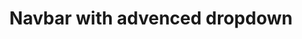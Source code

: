 ---
title: Navbar with advenced dropdown
category: Application
paid: true
isActive: true
ltr: {"preview":"function App() {\n  const dropdownNavs = [{\n    label: \"Products\",\n    navs: [{\n      title: \"Analytics\",\n      desc: \"Duis aute irure dolor in reprehenderit\",\n      path: \"javascript:void(0)\",\n      icon: /*#__PURE__*/React.createElement(\"svg\", {\n        xmlns: \"http://www.w3.org/2000/svg\",\n        fill: \"none\",\n        viewBox: \"0 0 24 24\",\n        strokeWidth: 1.5,\n        stroke: \"currentColor\",\n        className: \"w-6 h-6\"\n      }, /*#__PURE__*/React.createElement(\"path\", {\n        strokeLinecap: \"round\",\n        strokeLinejoin: \"round\",\n        d: \"M2.25 18L9 11.25l4.306 4.307a11.95 11.95 0 015.814-5.519l2.74-1.22m0 0l-5.94-2.28m5.94 2.28l-2.28 5.941\"\n      }))\n    }, {\n      title: \"Reports\",\n      desc: \"Duis aute irure dolor in reprehenderit\",\n      path: \"javascript:void(0)\",\n      icon: /*#__PURE__*/React.createElement(\"svg\", {\n        xmlns: \"http://www.w3.org/2000/svg\",\n        viewBox: \"0 0 24 24\",\n        fill: \"currentColor\",\n        className: \"w-6 h-6\"\n      }, /*#__PURE__*/React.createElement(\"path\", {\n        d: \"M18.375 2.25c-1.035 0-1.875.84-1.875 1.875v15.75c0 1.035.84 1.875 1.875 1.875h.75c1.035 0 1.875-.84 1.875-1.875V4.125c0-1.036-.84-1.875-1.875-1.875h-.75zM9.75 8.625c0-1.036.84-1.875 1.875-1.875h.75c1.036 0 1.875.84 1.875 1.875v11.25c0 1.035-.84 1.875-1.875 1.875h-.75a1.875 1.875 0 01-1.875-1.875V8.625zM3 13.125c0-1.036.84-1.875 1.875-1.875h.75c1.036 0 1.875.84 1.875 1.875v6.75c0 1.035-.84 1.875-1.875 1.875h-.75A1.875 1.875 0 013 19.875v-6.75z\"\n      }))\n    }]\n  }, {\n    label: \"Resources\",\n    navs: [{\n      title: \"Blog\",\n      desc: \"Duis aute irure dolor in reprehenderit\",\n      path: \"javascript:void(0)\",\n      icon: /*#__PURE__*/React.createElement(\"svg\", {\n        xmlns: \"http://www.w3.org/2000/svg\",\n        viewBox: \"0 0 24 24\",\n        fill: \"currentColor\",\n        className: \"w-6 h-6\"\n      }, /*#__PURE__*/React.createElement(\"path\", {\n        d: \"M11.25 4.533A9.707 9.707 0 006 3a9.735 9.735 0 00-3.25.555.75.75 0 00-.5.707v14.25a.75.75 0 001 .707A8.237 8.237 0 016 18.75c1.995 0 3.823.707 5.25 1.886V4.533zM12.75 20.636A8.214 8.214 0 0118 18.75c.966 0 1.89.166 2.75.47a.75.75 0 001-.708V4.262a.75.75 0 00-.5-.707A9.735 9.735 0 0018 3a9.707 9.707 0 00-5.25 1.533v16.103z\"\n      }))\n    }, {\n      title: \"Community\",\n      desc: \"Duis aute irure dolor in reprehenderit\",\n      path: \"javascript:void(0)\",\n      icon: /*#__PURE__*/React.createElement(\"svg\", {\n        xmlns: \"http://www.w3.org/2000/svg\",\n        viewBox: \"0 0 24 24\",\n        fill: \"currentColor\",\n        className: \"w-6 h-6\"\n      }, /*#__PURE__*/React.createElement(\"path\", {\n        d: \"M21.721 12.752a9.711 9.711 0 00-.945-5.003 12.754 12.754 0 01-4.339 2.708 18.991 18.991 0 01-.214 4.772 17.165 17.165 0 005.498-2.477zM14.634 15.55a17.324 17.324 0 00.332-4.647c-.952.227-1.945.347-2.966.347-1.021 0-2.014-.12-2.966-.347a17.515 17.515 0 00.332 4.647 17.385 17.385 0 005.268 0zM9.772 17.119a18.963 18.963 0 004.456 0A17.182 17.182 0 0112 21.724a17.18 17.18 0 01-2.228-4.605zM7.777 15.23a18.87 18.87 0 01-.214-4.774 12.753 12.753 0 01-4.34-2.708 9.711 9.711 0 00-.944 5.004 17.165 17.165 0 005.498 2.477zM21.356 14.752a9.765 9.765 0 01-7.478 6.817 18.64 18.64 0 001.988-4.718 18.627 18.627 0 005.49-2.098zM2.644 14.752c1.682.971 3.53 1.688 5.49 2.099a18.64 18.64 0 001.988 4.718 9.765 9.765 0 01-7.478-6.816zM13.878 2.43a9.755 9.755 0 016.116 3.986 11.267 11.267 0 01-3.746 2.504 18.63 18.63 0 00-2.37-6.49zM12 2.276a17.152 17.152 0 012.805 7.121c-.897.23-1.837.353-2.805.353-.968 0-1.908-.122-2.805-.353A17.151 17.151 0 0112 2.276zM10.122 2.43a18.629 18.629 0 00-2.37 6.49 11.266 11.266 0 01-3.746-2.504 9.754 9.754 0 016.116-3.985z\"\n      }))\n    }]\n  }, {\n    label: \"Company\",\n    navs: [{\n      title: \"About us\",\n      desc: \"Duis aute irure dolor in reprehenderit\",\n      path: \"javascript:void(0)\",\n      icon: /*#__PURE__*/React.createElement(\"svg\", {\n        xmlns: \"http://www.w3.org/2000/svg\",\n        viewBox: \"0 0 24 24\",\n        fill: \"currentColor\",\n        className: \"w-6 h-6\"\n      }, /*#__PURE__*/React.createElement(\"path\", {\n        fillRule: \"evenodd\",\n        d: \"M2.25 12c0-5.385 4.365-9.75 9.75-9.75s9.75 4.365 9.75 9.75-4.365 9.75-9.75 9.75S2.25 17.385 2.25 12zm11.378-3.917c-.89-.777-2.366-.777-3.255 0a.75.75 0 01-.988-1.129c1.454-1.272 3.776-1.272 5.23 0 1.513 1.324 1.513 3.518 0 4.842a3.75 3.75 0 01-.837.552c-.676.328-1.028.774-1.028 1.152v.75a.75.75 0 01-1.5 0v-.75c0-1.279 1.06-2.107 1.875-2.502.182-.088.351-.199.503-.331.83-.727.83-1.857 0-2.584zM12 18a.75.75 0 100-1.5.75.75 0 000 1.5z\",\n        clipRule: \"evenodd\"\n      }))\n    }, {\n      title: \"Careers\",\n      desc: \"Duis aute irure dolor in reprehenderit\",\n      path: \"javascript:void(0)\",\n      icon: /*#__PURE__*/React.createElement(\"svg\", {\n        xmlns: \"http://www.w3.org/2000/svg\",\n        viewBox: \"0 0 24 24\",\n        fill: \"currentColor\",\n        className: \"w-6 h-6\"\n      }, /*#__PURE__*/React.createElement(\"path\", {\n        fillRule: \"evenodd\",\n        d: \"M7.5 5.25a3 3 0 013-3h3a3 3 0 013 3v.205c.933.085 1.857.197 2.774.334 1.454.218 2.476 1.483 2.476 2.917v3.033c0 1.211-.734 2.352-1.936 2.752A24.726 24.726 0 0112 15.75c-2.73 0-5.357-.442-7.814-1.259-1.202-.4-1.936-1.541-1.936-2.752V8.706c0-1.434 1.022-2.7 2.476-2.917A48.814 48.814 0 017.5 5.455V5.25zm7.5 0v.09a49.488 49.488 0 00-6 0v-.09a1.5 1.5 0 011.5-1.5h3a1.5 1.5 0 011.5 1.5zm-3 8.25a.75.75 0 100-1.5.75.75 0 000 1.5z\",\n        clipRule: \"evenodd\"\n      }), /*#__PURE__*/React.createElement(\"path\", {\n        d: \"M3 18.4v-2.796a4.3 4.3 0 00.713.31A26.226 26.226 0 0012 17.25c2.892 0 5.68-.468 8.287-1.335.252-.084.49-.189.713-.311V18.4c0 1.452-1.047 2.728-2.523 2.923-2.12.282-4.282.427-6.477.427a49.19 49.19 0 01-6.477-.427C4.047 21.128 3 19.852 3 18.4z\"\n      }))\n    }]\n  }];\n  const [state, setState] = React.useState(false);\n  const [drapdownState, setDrapdownState] = React.useState({\n    isActive: false,\n    idx: null\n  });\n\n  // Replace javascript:void(0) paths with your paths\n  const navigation = [{\n    title: \"Features\",\n    path: \"javascript:void(0)\",\n    isDrapdown: true,\n    navs: dropdownNavs\n  }, {\n    title: \"Integrations\",\n    path: \"javascript:void(0)\",\n    isDrapdown: false\n  }, {\n    title: \"Customers\",\n    path: \"javascript:void(0)\",\n    isDrapdown: false\n  }, {\n    title: \"Pricing\",\n    path: \"javascript:void(0)\",\n    isDrapdown: false\n  }];\n  React.useEffect(() => {\n    document.onclick = e => {\n      const target = e.target;\n      if (!target.closest(\".nav-menu\")) setDrapdownState({\n        isActive: false,\n        idx: null\n      });\n    };\n  }, []);\n  return /*#__PURE__*/React.createElement(\"div\", {\n    style: {\n      height: \"480px\"\n    }\n  }, /*#__PURE__*/React.createElement(\"nav\", {\n    className: `relative z-20 bg-white w-full md:static md:text-sm md:border-none ${state ? \"shadow-lg rounded-b-xl md:shadow-none\" : \"\"}`\n  }, /*#__PURE__*/React.createElement(\"div\", {\n    className: \"items-center gap-x-14 px-4 max-w-screen-xl mx-auto md:flex md:px-8\"\n  }, /*#__PURE__*/React.createElement(\"div\", {\n    className: \"flex items-center justify-between py-3 md:py-5 md:block\"\n  }, /*#__PURE__*/React.createElement(\"a\", {\n    href: \"javascript:void(0)\"\n  }, /*#__PURE__*/React.createElement(\"img\", {\n    src: \"https://www.floatui.com/logo.svg\",\n    width: 120,\n    height: 50,\n    alt: \"Float UI logo\"\n  })), /*#__PURE__*/React.createElement(\"div\", {\n    className: \"md:hidden\"\n  }, /*#__PURE__*/React.createElement(\"button\", {\n    className: \"text-gray-500 hover:text-gray-800\",\n    onClick: () => setState(!state)\n  }, state ? /*#__PURE__*/React.createElement(\"svg\", {\n    xmlns: \"http://www.w3.org/2000/svg\",\n    className: \"h-6 w-6\",\n    viewBox: \"0 0 20 20\",\n    fill: \"currentColor\"\n  }, /*#__PURE__*/React.createElement(\"path\", {\n    fillRule: \"evenodd\",\n    d: \"M4.293 4.293a1 1 0 011.414 0L10 8.586l4.293-4.293a1 1 0 111.414 1.414L11.414 10l4.293 4.293a1 1 0 01-1.414 1.414L10 11.414l-4.293 4.293a1 1 0 01-1.414-1.414L8.586 10 4.293 5.707a1 1 0 010-1.414z\",\n    clipRule: \"evenodd\"\n  })) : /*#__PURE__*/React.createElement(\"svg\", {\n    xmlns: \"http://www.w3.org/2000/svg\",\n    viewBox: \"0 0 24 24\",\n    fill: \"currentColor\",\n    className: \"w-6 h-6\"\n  }, /*#__PURE__*/React.createElement(\"path\", {\n    fillRule: \"evenodd\",\n    d: \"M3 6.75A.75.75 0 013.75 6h16.5a.75.75 0 010 1.5H3.75A.75.75 0 013 6.75zM3 12a.75.75 0 01.75-.75h16.5a.75.75 0 010 1.5H3.75A.75.75 0 013 12zm8.25 5.25a.75.75 0 01.75-.75h8.25a.75.75 0 010 1.5H12a.75.75 0 01-.75-.75z\",\n    clipRule: \"evenodd\"\n  }))))), /*#__PURE__*/React.createElement(\"div\", {\n    className: `nav-menu flex-1 pb-3 mt-8 md:block md:pb-0 md:mt-0 ${state ? 'block' : 'hidden'}`\n  }, /*#__PURE__*/React.createElement(\"ul\", {\n    className: \"items-center space-y-6 md:flex md:space-x-6 md:space-y-0\"\n  }, navigation.map((item, idx) => {\n    return /*#__PURE__*/React.createElement(\"li\", {\n      key: idx\n    }, item.isDrapdown ? /*#__PURE__*/React.createElement(\"button\", {\n      className: \"w-full flex items-center justify-between gap-1 text-gray-700 hover:text-indigo-600\",\n      onClick: () => setDrapdownState({\n        idx,\n        isActive: !drapdownState.isActive\n      })\n    }, item.title, drapdownState.idx == idx && drapdownState.isActive ? /*#__PURE__*/React.createElement(\"svg\", {\n      xmlns: \"http://www.w3.org/2000/svg\",\n      viewBox: \"0 0 20 20\",\n      fill: \"currentColor\",\n      className: \"w-5 h-5\"\n    }, /*#__PURE__*/React.createElement(\"path\", {\n      fillRule: \"evenodd\",\n      d: \"M14.77 12.79a.75.75 0 01-1.06-.02L10 8.832 6.29 12.77a.75.75 0 11-1.08-1.04l4.25-4.5a.75.75 0 011.08 0l4.25 4.5a.75.75 0 01-.02 1.06z\",\n      clipRule: \"evenodd\"\n    })) : /*#__PURE__*/React.createElement(\"svg\", {\n      xmlns: \"http://www.w3.org/2000/svg\",\n      viewBox: \"0 0 20 20\",\n      fill: \"currentColor\",\n      className: \"w-5 h-5\"\n    }, /*#__PURE__*/React.createElement(\"path\", {\n      fillRule: \"evenodd\",\n      d: \"M5.23 7.21a.75.75 0 011.06.02L10 11.168l3.71-3.938a.75.75 0 111.08 1.04l-4.25 4.5a.75.75 0 01-1.08 0l-4.25-4.5a.75.75 0 01.02-1.06z\",\n      clipRule: \"evenodd\"\n    }))) : /*#__PURE__*/React.createElement(\"a\", {\n      href: item.path,\n      className: \"block text-gray-700 hover:text-indigo-600\"\n    }, item.title), item.isDrapdown && drapdownState.idx == idx && drapdownState.isActive ? /*#__PURE__*/React.createElement(\"div\", {\n      className: \"mt-6 inset-x-0 top-20 w-full md:absolute md:border-y md:shadow-md md:mt-0\"\n    }, /*#__PURE__*/React.createElement(\"ul\", {\n      className: \"max-w-screen-xl mx-auto grid items-center gap-6 md:p-8 md:grid-cols-2 lg:grid-cols-3\"\n    }, item?.navs.map((dropdownItem, idx) => /*#__PURE__*/React.createElement(\"li\", {\n      key: idx\n    }, /*#__PURE__*/React.createElement(\"p\", {\n      className: \"text-indigo-600 text-sm\"\n    }, dropdownItem.label), /*#__PURE__*/React.createElement(\"ul\", {\n      className: \"mt-5 space-y-6\"\n    }, dropdownItem.navs.map((navItem, idx) => /*#__PURE__*/React.createElement(\"li\", {\n      key: idx,\n      className: \"group\"\n    }, /*#__PURE__*/React.createElement(\"a\", {\n      href: navItem.path,\n      className: \"flex gap-3 items-center\"\n    }, /*#__PURE__*/React.createElement(\"div\", {\n      className: \"w-12 h-12 rounded-full bg-indigo-50 text-indigo-600 flex items-center justify-center duration-150 group-hover:bg-indigo-600 group-hover:text-white md:w-14 md:h-14\"\n    }, navItem.icon), /*#__PURE__*/React.createElement(\"div\", null, /*#__PURE__*/React.createElement(\"span\", {\n      className: \"text-gray-800 duration-200 group-hover:text-indigo-600 text-sm font-medium md:text-base\"\n    }, navItem.title), /*#__PURE__*/React.createElement(\"p\", {\n      className: \"text-sm text-gray-600 group-hover:text-gray-800 mt-1\"\n    }, navItem.desc)))))))))) : \"\");\n  }), /*#__PURE__*/React.createElement(\"div\", {\n    className: \"flex-1 items-center justify-end gap-x-6 space-y-3 md:flex md:space-y-0\"\n  }, /*#__PURE__*/React.createElement(\"li\", null, /*#__PURE__*/React.createElement(\"a\", {\n    href: \"javascript:void(0)\",\n    className: \"block py-3 text-center text-gray-700 hover:text-indigo-600 border rounded-lg md:border-none\"\n  }, \"Log in\")), /*#__PURE__*/React.createElement(\"li\", null, /*#__PURE__*/React.createElement(\"a\", {\n    href: \"javascript:void(0)\",\n    className: \"block py-3 px-4 font-medium text-center text-white bg-indigo-600 hover:bg-indigo-500 active:bg-indigo-700 active:shadow-none rounded-lg shadow md:inline\"\n  }, \"Sign in\"))))))), state ? /*#__PURE__*/React.createElement(\"div\", {\n    className: \"z-10 fixed top-0 w-screen h-screen bg-black/20 backdrop-blur-sm md:hidden\",\n    onClick: () => setState(false)\n  }) : \"\");\n}","react":{"jsxTail":[{"code":"import { useEffect, useState } from 'react'\n\nconst dropdownNavs = [\n    {\n        label: \"Products\", navs: [\n            {\n                title: \"Analytics\",\n                desc: \"Duis aute irure dolor in reprehenderit\",\n                path: \"javascript:void(0)\",\n                icon: <svg xmlns=\"http://www.w3.org/2000/svg\" fill=\"none\" viewBox=\"0 0 24 24\" strokeWidth={1.5} stroke=\"currentColor\" className=\"w-6 h-6\">\n                    <path strokeLinecap=\"round\" strokeLinejoin=\"round\" d=\"M2.25 18L9 11.25l4.306 4.307a11.95 11.95 0 015.814-5.519l2.74-1.22m0 0l-5.94-2.28m5.94 2.28l-2.28 5.941\" />\n                </svg>\n                ,\n            },\n            {\n                title: \"Reports\",\n                desc: \"Duis aute irure dolor in reprehenderit\",\n                path: \"javascript:void(0)\",\n                icon: <svg xmlns=\"http://www.w3.org/2000/svg\" viewBox=\"0 0 24 24\" fill=\"currentColor\" className=\"w-6 h-6\">\n                    <path d=\"M18.375 2.25c-1.035 0-1.875.84-1.875 1.875v15.75c0 1.035.84 1.875 1.875 1.875h.75c1.035 0 1.875-.84 1.875-1.875V4.125c0-1.036-.84-1.875-1.875-1.875h-.75zM9.75 8.625c0-1.036.84-1.875 1.875-1.875h.75c1.036 0 1.875.84 1.875 1.875v11.25c0 1.035-.84 1.875-1.875 1.875h-.75a1.875 1.875 0 01-1.875-1.875V8.625zM3 13.125c0-1.036.84-1.875 1.875-1.875h.75c1.036 0 1.875.84 1.875 1.875v6.75c0 1.035-.84 1.875-1.875 1.875h-.75A1.875 1.875 0 013 19.875v-6.75z\" />\n                </svg>\n\n                ,\n            },\n        ]\n    }, {\n        label: \"Resources\", navs: [\n            {\n                title: \"Blog\",\n                desc: \"Duis aute irure dolor in reprehenderit\",\n                path: \"javascript:void(0)\",\n                icon: <svg xmlns=\"http://www.w3.org/2000/svg\" viewBox=\"0 0 24 24\" fill=\"currentColor\" className=\"w-6 h-6\">\n                    <path d=\"M11.25 4.533A9.707 9.707 0 006 3a9.735 9.735 0 00-3.25.555.75.75 0 00-.5.707v14.25a.75.75 0 001 .707A8.237 8.237 0 016 18.75c1.995 0 3.823.707 5.25 1.886V4.533zM12.75 20.636A8.214 8.214 0 0118 18.75c.966 0 1.89.166 2.75.47a.75.75 0 001-.708V4.262a.75.75 0 00-.5-.707A9.735 9.735 0 0018 3a9.707 9.707 0 00-5.25 1.533v16.103z\" />\n                </svg>\n\n                ,\n            },\n            {\n                title: \"Community\",\n                desc: \"Duis aute irure dolor in reprehenderit\",\n                path: \"javascript:void(0)\",\n                icon: <svg xmlns=\"http://www.w3.org/2000/svg\" viewBox=\"0 0 24 24\" fill=\"currentColor\" className=\"w-6 h-6\">\n                    <path d=\"M21.721 12.752a9.711 9.711 0 00-.945-5.003 12.754 12.754 0 01-4.339 2.708 18.991 18.991 0 01-.214 4.772 17.165 17.165 0 005.498-2.477zM14.634 15.55a17.324 17.324 0 00.332-4.647c-.952.227-1.945.347-2.966.347-1.021 0-2.014-.12-2.966-.347a17.515 17.515 0 00.332 4.647 17.385 17.385 0 005.268 0zM9.772 17.119a18.963 18.963 0 004.456 0A17.182 17.182 0 0112 21.724a17.18 17.18 0 01-2.228-4.605zM7.777 15.23a18.87 18.87 0 01-.214-4.774 12.753 12.753 0 01-4.34-2.708 9.711 9.711 0 00-.944 5.004 17.165 17.165 0 005.498 2.477zM21.356 14.752a9.765 9.765 0 01-7.478 6.817 18.64 18.64 0 001.988-4.718 18.627 18.627 0 005.49-2.098zM2.644 14.752c1.682.971 3.53 1.688 5.49 2.099a18.64 18.64 0 001.988 4.718 9.765 9.765 0 01-7.478-6.816zM13.878 2.43a9.755 9.755 0 016.116 3.986 11.267 11.267 0 01-3.746 2.504 18.63 18.63 0 00-2.37-6.49zM12 2.276a17.152 17.152 0 012.805 7.121c-.897.23-1.837.353-2.805.353-.968 0-1.908-.122-2.805-.353A17.151 17.151 0 0112 2.276zM10.122 2.43a18.629 18.629 0 00-2.37 6.49 11.266 11.266 0 01-3.746-2.504 9.754 9.754 0 016.116-3.985z\" />\n                </svg>\n\n                ,\n            },\n        ]\n    }, {\n        label: \"Company\", navs: [\n            {\n                title: \"About us\",\n                desc: \"Duis aute irure dolor in reprehenderit\",\n                path: \"javascript:void(0)\",\n                icon: <svg xmlns=\"http://www.w3.org/2000/svg\" viewBox=\"0 0 24 24\" fill=\"currentColor\" className=\"w-6 h-6\">\n                    <path fillRule=\"evenodd\" d=\"M2.25 12c0-5.385 4.365-9.75 9.75-9.75s9.75 4.365 9.75 9.75-4.365 9.75-9.75 9.75S2.25 17.385 2.25 12zm11.378-3.917c-.89-.777-2.366-.777-3.255 0a.75.75 0 01-.988-1.129c1.454-1.272 3.776-1.272 5.23 0 1.513 1.324 1.513 3.518 0 4.842a3.75 3.75 0 01-.837.552c-.676.328-1.028.774-1.028 1.152v.75a.75.75 0 01-1.5 0v-.75c0-1.279 1.06-2.107 1.875-2.502.182-.088.351-.199.503-.331.83-.727.83-1.857 0-2.584zM12 18a.75.75 0 100-1.5.75.75 0 000 1.5z\" clipRule=\"evenodd\" />\n                </svg>\n\n\n                ,\n            },\n            {\n                title: \"Careers\",\n                desc: \"Duis aute irure dolor in reprehenderit\",\n                path: \"javascript:void(0)\",\n                icon: <svg xmlns=\"http://www.w3.org/2000/svg\" viewBox=\"0 0 24 24\" fill=\"currentColor\" className=\"w-6 h-6\">\n                    <path fillRule=\"evenodd\" d=\"M7.5 5.25a3 3 0 013-3h3a3 3 0 013 3v.205c.933.085 1.857.197 2.774.334 1.454.218 2.476 1.483 2.476 2.917v3.033c0 1.211-.734 2.352-1.936 2.752A24.726 24.726 0 0112 15.75c-2.73 0-5.357-.442-7.814-1.259-1.202-.4-1.936-1.541-1.936-2.752V8.706c0-1.434 1.022-2.7 2.476-2.917A48.814 48.814 0 017.5 5.455V5.25zm7.5 0v.09a49.488 49.488 0 00-6 0v-.09a1.5 1.5 0 011.5-1.5h3a1.5 1.5 0 011.5 1.5zm-3 8.25a.75.75 0 100-1.5.75.75 0 000 1.5z\" clipRule=\"evenodd\" />\n                    <path d=\"M3 18.4v-2.796a4.3 4.3 0 00.713.31A26.226 26.226 0 0012 17.25c2.892 0 5.68-.468 8.287-1.335.252-.084.49-.189.713-.311V18.4c0 1.452-1.047 2.728-2.523 2.923-2.12.282-4.282.427-6.477.427a49.19 49.19 0 01-6.477-.427C4.047 21.128 3 19.852 3 18.4z\" />\n                </svg>\n\n                ,\n            },\n        ]\n    }\n]\n\nexport default () => {\n\n    const [state, setState] = useState(false)\n    const [drapdownState, setDrapdownState] = useState({ isActive: false, idx: null })\n\n    // Replace javascript:void(0) paths with your paths\n    const navigation = [\n        { title: \"Features\", path: \"javascript:void(0)\", isDrapdown: true, navs: dropdownNavs },\n        { title: \"Integrations\", path: \"javascript:void(0)\", isDrapdown: false },\n        { title: \"Customers\", path: \"javascript:void(0)\", isDrapdown: false },\n        { title: \"Pricing\", path: \"javascript:void(0)\", isDrapdown: false }\n    ]\n\n    useEffect(() => {\n        document.onclick = (e) => {\n            const target = e.target;\n            if (!target.closest(\".nav-menu\")) setDrapdownState({ isActive: false, idx: null });\n        };\n    }, [])\n\n    return (\n        <>\n            <nav className={`relative z-20 bg-white w-full md:static md:text-sm md:border-none ${state ? \"shadow-lg rounded-b-xl md:shadow-none\" : \"\"}`}>\n                <div className=\"items-center gap-x-14 px-4 max-w-screen-xl mx-auto md:flex md:px-8\">\n                    <div className=\"flex items-center justify-between py-3 md:py-5 md:block\">\n                        <a href=\"javascript:void(0)\">\n                            <img\n                                src=\"https://www.floatui.com/logo.svg\"\n                                width={120}\n                                height={50}\n                                alt=\"Float UI logo\"\n                            />\n                        </a>\n                        <div className=\"md:hidden\">\n                            <button className=\"text-gray-500 hover:text-gray-800\"\n                                onClick={() => setState(!state)}\n                            >\n                                {\n                                    state ? (\n                                        <svg xmlns=\"http://www.w3.org/2000/svg\" className=\"h-6 w-6\" viewBox=\"0 0 20 20\" fill=\"currentColor\">\n                                            <path fillRule=\"evenodd\" d=\"M4.293 4.293a1 1 0 011.414 0L10 8.586l4.293-4.293a1 1 0 111.414 1.414L11.414 10l4.293 4.293a1 1 0 01-1.414 1.414L10 11.414l-4.293 4.293a1 1 0 01-1.414-1.414L8.586 10 4.293 5.707a1 1 0 010-1.414z\" clipRule=\"evenodd\" />\n                                        </svg>\n                                    ) : (\n                                        <svg xmlns=\"http://www.w3.org/2000/svg\" viewBox=\"0 0 24 24\" fill=\"currentColor\" className=\"w-6 h-6\">\n                                            <path fillRule=\"evenodd\" d=\"M3 6.75A.75.75 0 013.75 6h16.5a.75.75 0 010 1.5H3.75A.75.75 0 013 6.75zM3 12a.75.75 0 01.75-.75h16.5a.75.75 0 010 1.5H3.75A.75.75 0 013 12zm8.25 5.25a.75.75 0 01.75-.75h8.25a.75.75 0 010 1.5H12a.75.75 0 01-.75-.75z\" clipRule=\"evenodd\" />\n                                        </svg>\n\n                                    )\n                                }\n                            </button>\n                        </div>\n                    </div>\n                    <div className={`nav-menu flex-1 pb-3 mt-8 md:block md:pb-0 md:mt-0 ${state ? 'block' : 'hidden'}`}>\n                        <ul className=\"items-center space-y-6 md:flex md:space-x-6 md:space-y-0\">\n                            {\n                                navigation.map((item, idx) => {\n                                    return (\n                                        <li key={idx}>\n                                            {\n                                                item.isDrapdown ? (\n                                                    <button className=\"w-full flex items-center justify-between gap-1 text-gray-700 hover:text-indigo-600\"\n                                                        onClick={() => setDrapdownState({ idx, isActive: !drapdownState.isActive })}\n                                                    >\n                                                        {item.title}\n                                                        {\n                                                            drapdownState.idx == idx && drapdownState.isActive ? (\n                                                                <svg xmlns=\"http://www.w3.org/2000/svg\" viewBox=\"0 0 20 20\" fill=\"currentColor\" className=\"w-5 h-5\">\n                                                                    <path fillRule=\"evenodd\" d=\"M14.77 12.79a.75.75 0 01-1.06-.02L10 8.832 6.29 12.77a.75.75 0 11-1.08-1.04l4.25-4.5a.75.75 0 011.08 0l4.25 4.5a.75.75 0 01-.02 1.06z\" clipRule=\"evenodd\" />\n                                                                </svg>\n\n                                                            ) : (\n                                                                <svg xmlns=\"http://www.w3.org/2000/svg\" viewBox=\"0 0 20 20\" fill=\"currentColor\" className=\"w-5 h-5\">\n                                                                    <path fillRule=\"evenodd\" d=\"M5.23 7.21a.75.75 0 011.06.02L10 11.168l3.71-3.938a.75.75 0 111.08 1.04l-4.25 4.5a.75.75 0 01-1.08 0l-4.25-4.5a.75.75 0 01.02-1.06z\" clipRule=\"evenodd\" />\n                                                                </svg>\n                                                            )\n                                                        }\n                                                    </button>\n                                                ) : (\n                                                    <a href={item.path} className=\"block text-gray-700 hover:text-indigo-600\">\n                                                        {item.title}\n                                                    </a>\n                                                )\n                                            }\n                                            {\n                                                item.isDrapdown && drapdownState.idx == idx && drapdownState.isActive ? (\n                                                    <div className=\"mt-6 inset-x-0 top-20 w-full md:absolute md:border-y md:shadow-md md:mt-0\">\n                                                        <ul className='max-w-screen-xl mx-auto grid items-center gap-6 md:p-8 md:grid-cols-2 lg:grid-cols-3'>\n                                                            {item?.navs.map((dropdownItem, idx) => (\n                                                                <li key={idx}>\n                                                                    <p className=\"text-indigo-600 text-sm\">{dropdownItem.label}</p>\n                                                                    <ul className='mt-5 space-y-6'>\n                                                                        {dropdownItem.navs.map((navItem, idx) => (\n                                                                            <li key={idx} className=\"group\">\n                                                                                <a href={navItem.path} className='flex gap-3 items-center'>\n                                                                                    <div className='w-12 h-12 rounded-full bg-indigo-50 text-indigo-600 flex items-center justify-center duration-150 group-hover:bg-indigo-600 group-hover:text-white md:w-14 md:h-14'>\n                                                                                        {navItem.icon}\n                                                                                    </div>\n                                                                                    <div>\n                                                                                        <span className=\"text-gray-800 duration-200 group-hover:text-indigo-600 text-sm font-medium md:text-base\">{navItem.title}</span>\n                                                                                        <p className='text-sm text-gray-600 group-hover:text-gray-800 mt-1'>{navItem.desc}</p>\n                                                                                    </div>\n                                                                                </a>\n                                                                            </li>\n                                                                        ))}\n                                                                    </ul>\n                                                                </li>\n                                                            ))}\n                                                        </ul>\n                                                    </div>\n                                                ) : \"\"\n                                            }\n                                        </li>\n                                    )\n                                })\n                            }\n                            <div className='flex-1 items-center justify-end gap-x-6 space-y-3 md:flex md:space-y-0'>\n                                <li>\n                                    <a href=\"javascript:void(0)\" className=\"block py-3 text-center text-gray-700 hover:text-indigo-600 border rounded-lg md:border-none\">\n                                        Log in\n                                    </a>\n                                </li>\n                                <li>\n                                    <a href=\"javascript:void(0)\" className=\"block py-3 px-4 font-medium text-center text-white bg-indigo-600 hover:bg-indigo-500 active:bg-indigo-700 active:shadow-none rounded-lg shadow md:inline\">\n                                        Sign in\n                                    </a>\n                                </li>\n                            </div>\n                        </ul>\n                    </div>\n                </div>\n            </nav>\n            {\n                state ? (\n                    <div\n                        className=\"z-10 fixed top-0 w-screen h-screen bg-black/20 backdrop-blur-sm md:hidden\"\n                        onClick={() => setState(false)}></div>\n                ) : \"\"\n            }\n        </>\n    )\n}","label":"App.jsx"}],"jsxCss":[]},"vue":{"vueCss":[],"vueTail":[]}}
rtl: {"preview":"function App() {\n  const dropdownNavs = [{\n    label: \"المنتجات\",\n    navs: [{\n      title: \"التحليلات\",\n      desc: \"ألم دويس أو إيرور في التوبيخ\",\n      path: \"javascript:void(0)\",\n      icon: /*#__PURE__*/React.createElement(\"svg\", {\n        xmlns: \"http://www.w3.org/2000/svg\",\n        fill: \"none\",\n        viewBox: \"0 0 24 24\",\n        strokeWidth: 1.5,\n        stroke: \"currentColor\",\n        className: \"w-6 h-6\"\n      }, /*#__PURE__*/React.createElement(\"path\", {\n        strokeLinecap: \"round\",\n        strokeLinejoin: \"round\",\n        d: \"M2.25 18L9 11.25l4.306 4.307a11.95 11.95 0 015.814-5.519l2.74-1.22m0 0l-5.94-2.28m5.94 2.28l-2.28 5.941\"\n      }))\n    }, {\n      title: \"التقارير\",\n      desc: \"ألم دويس أو إيرور في التوبيخ\",\n      path: \"javascript:void(0)\",\n      icon: /*#__PURE__*/React.createElement(\"svg\", {\n        xmlns: \"http://www.w3.org/2000/svg\",\n        viewBox: \"0 0 24 24\",\n        fill: \"currentColor\",\n        className: \"w-6 h-6\"\n      }, /*#__PURE__*/React.createElement(\"path\", {\n        d: \"M18.375 2.25c-1.035 0-1.875.84-1.875 1.875v15.75c0 1.035.84 1.875 1.875 1.875h.75c1.035 0 1.875-.84 1.875-1.875V4.125c0-1.036-.84-1.875-1.875-1.875h-.75zM9.75 8.625c0-1.036.84-1.875 1.875-1.875h.75c1.036 0 1.875.84 1.875 1.875v11.25c0 1.035-.84 1.875-1.875 1.875h-.75a1.875 1.875 0 01-1.875-1.875V8.625zM3 13.125c0-1.036.84-1.875 1.875-1.875h.75c1.036 0 1.875.84 1.875 1.875v6.75c0 1.035-.84 1.875-1.875 1.875h-.75A1.875 1.875 0 013 19.875v-6.75z\"\n      }))\n    }]\n  }, {\n    label: \"الموارد\",\n    navs: [{\n      title: \"المقالات\",\n      desc: \"ألم دويس أو إيرور في التوبيخ\",\n      path: \"javascript:void(0)\",\n      icon: /*#__PURE__*/React.createElement(\"svg\", {\n        xmlns: \"http://www.w3.org/2000/svg\",\n        viewBox: \"0 0 24 24\",\n        fill: \"currentColor\",\n        className: \"w-6 h-6\"\n      }, /*#__PURE__*/React.createElement(\"path\", {\n        d: \"M11.25 4.533A9.707 9.707 0 006 3a9.735 9.735 0 00-3.25.555.75.75 0 00-.5.707v14.25a.75.75 0 001 .707A8.237 8.237 0 016 18.75c1.995 0 3.823.707 5.25 1.886V4.533zM12.75 20.636A8.214 8.214 0 0118 18.75c.966 0 1.89.166 2.75.47a.75.75 0 001-.708V4.262a.75.75 0 00-.5-.707A9.735 9.735 0 0018 3a9.707 9.707 0 00-5.25 1.533v16.103z\"\n      }))\n    }, {\n      title: \"المجتمع\",\n      desc: \"ألم دويس أو إيرور في التوبيخ\",\n      path: \"javascript:void(0)\",\n      icon: /*#__PURE__*/React.createElement(\"svg\", {\n        xmlns: \"http://www.w3.org/2000/svg\",\n        viewBox: \"0 0 24 24\",\n        fill: \"currentColor\",\n        className: \"w-6 h-6\"\n      }, /*#__PURE__*/React.createElement(\"path\", {\n        d: \"M21.721 12.752a9.711 9.711 0 00-.945-5.003 12.754 12.754 0 01-4.339 2.708 18.991 18.991 0 01-.214 4.772 17.165 17.165 0 005.498-2.477zM14.634 15.55a17.324 17.324 0 00.332-4.647c-.952.227-1.945.347-2.966.347-1.021 0-2.014-.12-2.966-.347a17.515 17.515 0 00.332 4.647 17.385 17.385 0 005.268 0zM9.772 17.119a18.963 18.963 0 004.456 0A17.182 17.182 0 0112 21.724a17.18 17.18 0 01-2.228-4.605zM7.777 15.23a18.87 18.87 0 01-.214-4.774 12.753 12.753 0 01-4.34-2.708 9.711 9.711 0 00-.944 5.004 17.165 17.165 0 005.498 2.477zM21.356 14.752a9.765 9.765 0 01-7.478 6.817 18.64 18.64 0 001.988-4.718 18.627 18.627 0 005.49-2.098zM2.644 14.752c1.682.971 3.53 1.688 5.49 2.099a18.64 18.64 0 001.988 4.718 9.765 9.765 0 01-7.478-6.816zM13.878 2.43a9.755 9.755 0 016.116 3.986 11.267 11.267 0 01-3.746 2.504 18.63 18.63 0 00-2.37-6.49zM12 2.276a17.152 17.152 0 012.805 7.121c-.897.23-1.837.353-2.805.353-.968 0-1.908-.122-2.805-.353A17.151 17.151 0 0112 2.276zM10.122 2.43a18.629 18.629 0 00-2.37 6.49 11.266 11.266 0 01-3.746-2.504 9.754 9.754 0 016.116-3.985z\"\n      }))\n    }]\n  }, {\n    label: \"الشركة\",\n    navs: [{\n      title: \"معلومات عنا\",\n      desc: \"ألم دويس أو إيرور في التوبيخ\",\n      path: \"javascript:void(0)\",\n      icon: /*#__PURE__*/React.createElement(\"svg\", {\n        xmlns: \"http://www.w3.org/2000/svg\",\n        viewBox: \"0 0 24 24\",\n        fill: \"currentColor\",\n        className: \"w-6 h-6\"\n      }, /*#__PURE__*/React.createElement(\"path\", {\n        fillRule: \"evenodd\",\n        d: \"M2.25 12c0-5.385 4.365-9.75 9.75-9.75s9.75 4.365 9.75 9.75-4.365 9.75-9.75 9.75S2.25 17.385 2.25 12zm11.378-3.917c-.89-.777-2.366-.777-3.255 0a.75.75 0 01-.988-1.129c1.454-1.272 3.776-1.272 5.23 0 1.513 1.324 1.513 3.518 0 4.842a3.75 3.75 0 01-.837.552c-.676.328-1.028.774-1.028 1.152v.75a.75.75 0 01-1.5 0v-.75c0-1.279 1.06-2.107 1.875-2.502.182-.088.351-.199.503-.331.83-.727.83-1.857 0-2.584zM12 18a.75.75 0 100-1.5.75.75 0 000 1.5z\",\n        clipRule: \"evenodd\"\n      }))\n    }, {\n      title: \"الوظائف\",\n      desc: \"ألم دويس أو إيرور في التوبيخ\",\n      path: \"javascript:void(0)\",\n      icon: /*#__PURE__*/React.createElement(\"svg\", {\n        xmlns: \"http://www.w3.org/2000/svg\",\n        viewBox: \"0 0 24 24\",\n        fill: \"currentColor\",\n        className: \"w-6 h-6\"\n      }, /*#__PURE__*/React.createElement(\"path\", {\n        fillRule: \"evenodd\",\n        d: \"M7.5 5.25a3 3 0 013-3h3a3 3 0 013 3v.205c.933.085 1.857.197 2.774.334 1.454.218 2.476 1.483 2.476 2.917v3.033c0 1.211-.734 2.352-1.936 2.752A24.726 24.726 0 0112 15.75c-2.73 0-5.357-.442-7.814-1.259-1.202-.4-1.936-1.541-1.936-2.752V8.706c0-1.434 1.022-2.7 2.476-2.917A48.814 48.814 0 017.5 5.455V5.25zm7.5 0v.09a49.488 49.488 0 00-6 0v-.09a1.5 1.5 0 011.5-1.5h3a1.5 1.5 0 011.5 1.5zm-3 8.25a.75.75 0 100-1.5.75.75 0 000 1.5z\",\n        clipRule: \"evenodd\"\n      }), /*#__PURE__*/React.createElement(\"path\", {\n        d: \"M3 18.4v-2.796a4.3 4.3 0 00.713.31A26.226 26.226 0 0012 17.25c2.892 0 5.68-.468 8.287-1.335.252-.084.49-.189.713-.311V18.4c0 1.452-1.047 2.728-2.523 2.923-2.12.282-4.282.427-6.477.427a49.19 49.19 0 01-6.477-.427C4.047 21.128 3 19.852 3 18.4z\"\n      }))\n    }]\n  }];\n  const [state, setState] = React.useState(false);\n  const [drapdownState, setDrapdownState] = React.useState({\n    isActive: false,\n    idx: null\n  });\n\n  // Replace javascript:void(0) paths with your paths\n  const navigation = [{\n    title: \"المميزات\",\n    path: \"javascript:void(0)\",\n    isDrapdown: true,\n    navs: dropdownNavs\n  }, {\n    title: \"التكاملات\",\n    path: \"javascript:void(0)\",\n    isDrapdown: false\n  }, {\n    title: \"العملاء\",\n    path: \"javascript:void(0)\",\n    isDrapdown: false\n  }, {\n    title: \"التسعير\",\n    path: \"javascript:void(0)\",\n    isDrapdown: false\n  }];\n  React.useEffect(() => {\n    document.onclick = e => {\n      const target = e.target;\n      if (!target.closest(\".nav-menu\")) setDrapdownState({\n        isActive: false,\n        idx: null\n      });\n    };\n  }, []);\n  return /*#__PURE__*/React.createElement(\"div\", {\n    style: {\n      height: \"480px\"\n    }\n  }, /*#__PURE__*/React.createElement(\"nav\", {\n    className: `relative z-20 bg-white w-full md:static md:text-sm md:border-none ${state ? \"shadow-lg rounded-b-xl md:shadow-none\" : \"\"}`\n  }, /*#__PURE__*/React.createElement(\"div\", {\n    className: \"items-center gap-x-14 px-4 max-w-screen-xl mx-auto md:flex md:px-8\"\n  }, /*#__PURE__*/React.createElement(\"div\", {\n    className: \"flex items-center justify-between py-3 md:py-5 md:block\"\n  }, /*#__PURE__*/React.createElement(\"a\", {\n    href: \"javascript:void(0)\"\n  }, /*#__PURE__*/React.createElement(\"img\", {\n    src: \"https://www.floatui.com/logo.svg\",\n    width: 120,\n    height: 50,\n    alt: \"Float UI logo\"\n  })), /*#__PURE__*/React.createElement(\"div\", {\n    className: \"md:hidden\"\n  }, /*#__PURE__*/React.createElement(\"button\", {\n    className: \"text-gray-500 hover:text-gray-800\",\n    onClick: () => setState(!state)\n  }, state ? /*#__PURE__*/React.createElement(\"svg\", {\n    xmlns: \"http://www.w3.org/2000/svg\",\n    className: \"h-6 w-6\",\n    viewBox: \"0 0 20 20\",\n    fill: \"currentColor\"\n  }, /*#__PURE__*/React.createElement(\"path\", {\n    fillRule: \"evenodd\",\n    d: \"M4.293 4.293a1 1 0 011.414 0L10 8.586l4.293-4.293a1 1 0 111.414 1.414L11.414 10l4.293 4.293a1 1 0 01-1.414 1.414L10 11.414l-4.293 4.293a1 1 0 01-1.414-1.414L8.586 10 4.293 5.707a1 1 0 010-1.414z\",\n    clipRule: \"evenodd\"\n  })) : /*#__PURE__*/React.createElement(\"svg\", {\n    xmlns: \"http://www.w3.org/2000/svg\",\n    viewBox: \"0 0 24 24\",\n    fill: \"currentColor\",\n    className: \"w-6 h-6\"\n  }, /*#__PURE__*/React.createElement(\"path\", {\n    fillRule: \"evenodd\",\n    d: \"M3 6.75A.75.75 0 013.75 6h16.5a.75.75 0 010 1.5H3.75A.75.75 0 013 6.75zM3 12a.75.75 0 01.75-.75h16.5a.75.75 0 010 1.5H3.75A.75.75 0 013 12zm8.25 5.25a.75.75 0 01.75-.75h8.25a.75.75 0 010 1.5H12a.75.75 0 01-.75-.75z\",\n    clipRule: \"evenodd\"\n  }))))), /*#__PURE__*/React.createElement(\"div\", {\n    className: `nav-menu flex-1 pb-3 mt-8 md:block md:pb-0 md:mt-0 ${state ? 'block' : 'hidden'}`\n  }, /*#__PURE__*/React.createElement(\"ul\", {\n    className: \"items-center space-y-6 md:flex md:space-x-6 md:space-x-reverse md:space-y-0\"\n  }, navigation.map((item, idx) => {\n    return /*#__PURE__*/React.createElement(\"li\", {\n      key: idx\n    }, item.isDrapdown ? /*#__PURE__*/React.createElement(\"button\", {\n      className: \"w-full flex items-center justify-between gap-1 text-gray-700 hover:text-indigo-600\",\n      onClick: () => setDrapdownState({\n        idx,\n        isActive: !drapdownState.isActive\n      })\n    }, item.title, drapdownState.idx == idx && drapdownState.isActive ? /*#__PURE__*/React.createElement(\"svg\", {\n      xmlns: \"http://www.w3.org/2000/svg\",\n      viewBox: \"0 0 20 20\",\n      fill: \"currentColor\",\n      className: \"w-5 h-5\"\n    }, /*#__PURE__*/React.createElement(\"path\", {\n      fillRule: \"evenodd\",\n      d: \"M14.77 12.79a.75.75 0 01-1.06-.02L10 8.832 6.29 12.77a.75.75 0 11-1.08-1.04l4.25-4.5a.75.75 0 011.08 0l4.25 4.5a.75.75 0 01-.02 1.06z\",\n      clipRule: \"evenodd\"\n    })) : /*#__PURE__*/React.createElement(\"svg\", {\n      xmlns: \"http://www.w3.org/2000/svg\",\n      viewBox: \"0 0 20 20\",\n      fill: \"currentColor\",\n      className: \"w-5 h-5\"\n    }, /*#__PURE__*/React.createElement(\"path\", {\n      fillRule: \"evenodd\",\n      d: \"M5.23 7.21a.75.75 0 011.06.02L10 11.168l3.71-3.938a.75.75 0 111.08 1.04l-4.25 4.5a.75.75 0 01-1.08 0l-4.25-4.5a.75.75 0 01.02-1.06z\",\n      clipRule: \"evenodd\"\n    }))) : /*#__PURE__*/React.createElement(\"a\", {\n      href: item.path,\n      className: \"block text-gray-700 hover:text-indigo-600\"\n    }, item.title), item.isDrapdown && drapdownState.idx == idx && drapdownState.isActive ? /*#__PURE__*/React.createElement(\"div\", {\n      className: \"mt-6 inset-x-0 top-20 w-full md:absolute md:border-y md:shadow-md md:mt-0\"\n    }, /*#__PURE__*/React.createElement(\"ul\", {\n      className: \"max-w-screen-xl mx-auto grid items-center gap-6 md:p-8 md:grid-cols-2 lg:grid-cols-3\"\n    }, item?.navs.map((dropdownItem, idx) => /*#__PURE__*/React.createElement(\"li\", {\n      key: idx\n    }, /*#__PURE__*/React.createElement(\"p\", {\n      className: \"text-indigo-600 text-sm\"\n    }, dropdownItem.label), /*#__PURE__*/React.createElement(\"ul\", {\n      className: \"mt-5 space-y-6\"\n    }, dropdownItem.navs.map((navItem, idx) => /*#__PURE__*/React.createElement(\"li\", {\n      key: idx,\n      className: \"group\"\n    }, /*#__PURE__*/React.createElement(\"a\", {\n      href: navItem.path,\n      className: \"flex gap-3 items-center\"\n    }, /*#__PURE__*/React.createElement(\"div\", {\n      className: \"w-12 h-12 rounded-full bg-indigo-50 text-indigo-600 flex items-center justify-center duration-150 group-hover:bg-indigo-600 group-hover:text-white md:w-14 md:h-14\"\n    }, navItem.icon), /*#__PURE__*/React.createElement(\"div\", null, /*#__PURE__*/React.createElement(\"span\", {\n      className: \"text-gray-800 duration-200 group-hover:text-indigo-600 text-sm font-medium md:text-base\"\n    }, navItem.title), /*#__PURE__*/React.createElement(\"p\", {\n      className: \"text-sm text-gray-600 group-hover:text-gray-800 mt-1\"\n    }, navItem.desc)))))))))) : \"\");\n  }), /*#__PURE__*/React.createElement(\"div\", {\n    className: \"flex-1 items-center justify-end gap-x-6 space-y-3 md:flex md:space-y-0\"\n  }, /*#__PURE__*/React.createElement(\"li\", null, /*#__PURE__*/React.createElement(\"a\", {\n    href: \"javascript:void(0)\",\n    className: \"block py-3 text-center text-gray-700 hover:text-indigo-600 border rounded-lg md:border-none\"\n  }, \"\\u062A\\u0633\\u062C\\u064A\\u0644 \\u062F\\u062E\\u0648\\u0644\")), /*#__PURE__*/React.createElement(\"li\", null, /*#__PURE__*/React.createElement(\"a\", {\n    href: \"javascript:void(0)\",\n    className: \"block py-3 px-4 font-medium text-center text-white bg-indigo-600 hover:bg-indigo-500 active:bg-indigo-700 active:shadow-none rounded-lg shadow md:inline\"\n  }, \"\\u062A\\u0633\\u062C\\u064A\\u0644\"))))))), state ? /*#__PURE__*/React.createElement(\"div\", {\n    className: \"z-10 fixed top-0 w-screen h-screen bg-black/20 backdrop-blur-sm md:hidden\",\n    onClick: () => setState(false)\n  }) : \"\");\n}","vue":{"vueTail":[],"vueCss":[]},"react":{"jsxTail":[{"code":"import { useEffect, useState } from \"react\"\n\nconst dropdownNavs = [\n    {\n        label: \"المنتجات\", navs: [\n            {\n                title: \"التحليلات\",\n                desc: \"ألم دويس أو إيرور في التوبيخ\",\n                path: \"javascript:void(0)\",\n                icon: <svg xmlns=\"http://www.w3.org/2000/svg\" fill=\"none\" viewBox=\"0 0 24 24\" strokeWidth={1.5} stroke=\"currentColor\" className=\"w-6 h-6\">\n                    <path strokeLinecap=\"round\" strokeLinejoin=\"round\" d=\"M2.25 18L9 11.25l4.306 4.307a11.95 11.95 0 015.814-5.519l2.74-1.22m0 0l-5.94-2.28m5.94 2.28l-2.28 5.941\" />\n                </svg>\n                ,\n            },\n            {\n                title: \"التقارير\",\n                desc: \"ألم دويس أو إيرور في التوبيخ\",\n                path: \"javascript:void(0)\",\n                icon: <svg xmlns=\"http://www.w3.org/2000/svg\" viewBox=\"0 0 24 24\" fill=\"currentColor\" className=\"w-6 h-6\">\n                    <path d=\"M18.375 2.25c-1.035 0-1.875.84-1.875 1.875v15.75c0 1.035.84 1.875 1.875 1.875h.75c1.035 0 1.875-.84 1.875-1.875V4.125c0-1.036-.84-1.875-1.875-1.875h-.75zM9.75 8.625c0-1.036.84-1.875 1.875-1.875h.75c1.036 0 1.875.84 1.875 1.875v11.25c0 1.035-.84 1.875-1.875 1.875h-.75a1.875 1.875 0 01-1.875-1.875V8.625zM3 13.125c0-1.036.84-1.875 1.875-1.875h.75c1.036 0 1.875.84 1.875 1.875v6.75c0 1.035-.84 1.875-1.875 1.875h-.75A1.875 1.875 0 013 19.875v-6.75z\" />\n                </svg>\n                ,\n            },\n        ]\n    }, {\n        label: \"الموارد\", navs: [\n            {\n                title: \"المقالات\",\n                desc: \"ألم دويس أو إيرور في التوبيخ\",\n                path: \"javascript:void(0)\",\n                icon: <svg xmlns=\"http://www.w3.org/2000/svg\" viewBox=\"0 0 24 24\" fill=\"currentColor\" className=\"w-6 h-6\">\n                    <path d=\"M11.25 4.533A9.707 9.707 0 006 3a9.735 9.735 0 00-3.25.555.75.75 0 00-.5.707v14.25a.75.75 0 001 .707A8.237 8.237 0 016 18.75c1.995 0 3.823.707 5.25 1.886V4.533zM12.75 20.636A8.214 8.214 0 0118 18.75c.966 0 1.89.166 2.75.47a.75.75 0 001-.708V4.262a.75.75 0 00-.5-.707A9.735 9.735 0 0018 3a9.707 9.707 0 00-5.25 1.533v16.103z\" />\n                </svg>\n                ,\n            },\n            {\n                title: \"المجتمع\",\n                desc: \"ألم دويس أو إيرور في التوبيخ\",\n                path: \"javascript:void(0)\",\n                icon: <svg xmlns=\"http://www.w3.org/2000/svg\" viewBox=\"0 0 24 24\" fill=\"currentColor\" className=\"w-6 h-6\">\n                    <path d=\"M21.721 12.752a9.711 9.711 0 00-.945-5.003 12.754 12.754 0 01-4.339 2.708 18.991 18.991 0 01-.214 4.772 17.165 17.165 0 005.498-2.477zM14.634 15.55a17.324 17.324 0 00.332-4.647c-.952.227-1.945.347-2.966.347-1.021 0-2.014-.12-2.966-.347a17.515 17.515 0 00.332 4.647 17.385 17.385 0 005.268 0zM9.772 17.119a18.963 18.963 0 004.456 0A17.182 17.182 0 0112 21.724a17.18 17.18 0 01-2.228-4.605zM7.777 15.23a18.87 18.87 0 01-.214-4.774 12.753 12.753 0 01-4.34-2.708 9.711 9.711 0 00-.944 5.004 17.165 17.165 0 005.498 2.477zM21.356 14.752a9.765 9.765 0 01-7.478 6.817 18.64 18.64 0 001.988-4.718 18.627 18.627 0 005.49-2.098zM2.644 14.752c1.682.971 3.53 1.688 5.49 2.099a18.64 18.64 0 001.988 4.718 9.765 9.765 0 01-7.478-6.816zM13.878 2.43a9.755 9.755 0 016.116 3.986 11.267 11.267 0 01-3.746 2.504 18.63 18.63 0 00-2.37-6.49zM12 2.276a17.152 17.152 0 012.805 7.121c-.897.23-1.837.353-2.805.353-.968 0-1.908-.122-2.805-.353A17.151 17.151 0 0112 2.276zM10.122 2.43a18.629 18.629 0 00-2.37 6.49 11.266 11.266 0 01-3.746-2.504 9.754 9.754 0 016.116-3.985z\" />\n                </svg>\n                ,\n            },\n        ]\n    }, {\n        label: \"الشركة\", navs: [\n            {\n                title: \"معلومات عنا\",\n                desc: \"ألم دويس أو إيرور في التوبيخ\",\n                path: \"javascript:void(0)\",\n                icon: <svg xmlns=\"http://www.w3.org/2000/svg\" viewBox=\"0 0 24 24\" fill=\"currentColor\" className=\"w-6 h-6\">\n                    <path fillRule=\"evenodd\" d=\"M2.25 12c0-5.385 4.365-9.75 9.75-9.75s9.75 4.365 9.75 9.75-4.365 9.75-9.75 9.75S2.25 17.385 2.25 12zm11.378-3.917c-.89-.777-2.366-.777-3.255 0a.75.75 0 01-.988-1.129c1.454-1.272 3.776-1.272 5.23 0 1.513 1.324 1.513 3.518 0 4.842a3.75 3.75 0 01-.837.552c-.676.328-1.028.774-1.028 1.152v.75a.75.75 0 01-1.5 0v-.75c0-1.279 1.06-2.107 1.875-2.502.182-.088.351-.199.503-.331.83-.727.83-1.857 0-2.584zM12 18a.75.75 0 100-1.5.75.75 0 000 1.5z\" clipRule=\"evenodd\" />\n                </svg>\n                ,\n            },\n            {\n                title: \"الوظائف\",\n                desc: \"ألم دويس أو إيرور في التوبيخ\",\n                path: \"javascript:void(0)\",\n                icon: <svg xmlns=\"http://www.w3.org/2000/svg\" viewBox=\"0 0 24 24\" fill=\"currentColor\" className=\"w-6 h-6\">\n                    <path fillRule=\"evenodd\" d=\"M7.5 5.25a3 3 0 013-3h3a3 3 0 013 3v.205c.933.085 1.857.197 2.774.334 1.454.218 2.476 1.483 2.476 2.917v3.033c0 1.211-.734 2.352-1.936 2.752A24.726 24.726 0 0112 15.75c-2.73 0-5.357-.442-7.814-1.259-1.202-.4-1.936-1.541-1.936-2.752V8.706c0-1.434 1.022-2.7 2.476-2.917A48.814 48.814 0 017.5 5.455V5.25zm7.5 0v.09a49.488 49.488 0 00-6 0v-.09a1.5 1.5 0 011.5-1.5h3a1.5 1.5 0 011.5 1.5zm-3 8.25a.75.75 0 100-1.5.75.75 0 000 1.5z\" clipRule=\"evenodd\" />\n                    <path d=\"M3 18.4v-2.796a4.3 4.3 0 00.713.31A26.226 26.226 0 0012 17.25c2.892 0 5.68-.468 8.287-1.335.252-.084.49-.189.713-.311V18.4c0 1.452-1.047 2.728-2.523 2.923-2.12.282-4.282.427-6.477.427a49.19 49.19 0 01-6.477-.427C4.047 21.128 3 19.852 3 18.4z\" />\n                </svg>\n                ,\n            },\n        ]\n    }\n]\n\nexport default () => {\n\n    const [state, setState] = useState(false)\n    const [drapdownState, setDrapdownState] = useState({ isActive: false, idx: null })\n\n    // Replace javascript:void(0) paths with your paths\n    const navigation = [\n        { title: \"المميزات\", path: \"javascript:void(0)\", isDrapdown: true, navs: dropdownNavs },\n        { title: \"التكاملات\", path: \"javascript:void(0)\", isDrapdown: false },\n        { title: \"العملاء\", path: \"javascript:void(0)\", isDrapdown: false },\n        { title: \"التسعير\", path: \"javascript:void(0)\", isDrapdown: false }\n    ]\n\n    useEffect(() => {\n        document.onclick = (e) => {\n            const target = e.target;\n            if (!target.closest(\".nav-menu\")) setDrapdownState({ isActive: false, idx: null });\n        };\n    }, [])\n\n    return (\n        <>\n            <nav className={`relative z-20 bg-white w-full md:static md:text-sm md:border-none ${state ? \"shadow-lg rounded-b-xl md:shadow-none\" : \"\"}`}>\n                <div className=\"items-center gap-x-14 px-4 max-w-screen-xl mx-auto md:flex md:px-8\">\n                    <div className=\"flex items-center justify-between py-3 md:py-5 md:block\">\n                        <a href=\"javascript:void(0)\">\n                            <img\n                                src=\"https://www.floatui.com/logo.svg\"\n                                width={120}\n                                height={50}\n                                alt=\"Float UI logo\"\n                            />\n                        </a>\n                        <div className=\"md:hidden\">\n                            <button className=\"text-gray-500 hover:text-gray-800\"\n                                onClick={() => setState(!state)}\n                            >\n                                {\n                                    state ? (\n                                        <svg xmlns=\"http://www.w3.org/2000/svg\" className=\"h-6 w-6\" viewBox=\"0 0 20 20\" fill=\"currentColor\">\n                                            <path fillRule=\"evenodd\" d=\"M4.293 4.293a1 1 0 011.414 0L10 8.586l4.293-4.293a1 1 0 111.414 1.414L11.414 10l4.293 4.293a1 1 0 01-1.414 1.414L10 11.414l-4.293 4.293a1 1 0 01-1.414-1.414L8.586 10 4.293 5.707a1 1 0 010-1.414z\" clipRule=\"evenodd\" />\n                                        </svg>\n                                    ) : (\n                                        <svg xmlns=\"http://www.w3.org/2000/svg\" viewBox=\"0 0 24 24\" fill=\"currentColor\" className=\"w-6 h-6\">\n                                            <path fillRule=\"evenodd\" d=\"M3 6.75A.75.75 0 013.75 6h16.5a.75.75 0 010 1.5H3.75A.75.75 0 013 6.75zM3 12a.75.75 0 01.75-.75h16.5a.75.75 0 010 1.5H3.75A.75.75 0 013 12zm8.25 5.25a.75.75 0 01.75-.75h8.25a.75.75 0 010 1.5H12a.75.75 0 01-.75-.75z\" clipRule=\"evenodd\" />\n                                        </svg>\n\n                                    )\n                                }\n                            </button>\n                        </div>\n                    </div>\n                    <div className={`nav-menu flex-1 pb-3 mt-8 md:block md:pb-0 md:mt-0 ${state ? 'block' : 'hidden'}`}>\n                        <ul className=\"items-center space-y-6 md:flex md:space-x-6 md:space-x-reverse md:space-y-0\">\n                            {\n                                navigation.map((item, idx) => {\n                                    return (\n                                        <li key={idx}>\n                                            {\n                                                item.isDrapdown ? (\n                                                    <button className=\"w-full flex items-center justify-between gap-1 text-gray-700 hover:text-indigo-600\"\n                                                        onClick={() => setDrapdownState({ idx, isActive: !drapdownState.isActive })}\n                                                    >\n                                                        {item.title}\n                                                        {\n                                                            drapdownState.idx == idx && drapdownState.isActive ? (\n                                                                <svg xmlns=\"http://www.w3.org/2000/svg\" viewBox=\"0 0 20 20\" fill=\"currentColor\" className=\"w-5 h-5\">\n                                                                    <path fillRule=\"evenodd\" d=\"M14.77 12.79a.75.75 0 01-1.06-.02L10 8.832 6.29 12.77a.75.75 0 11-1.08-1.04l4.25-4.5a.75.75 0 011.08 0l4.25 4.5a.75.75 0 01-.02 1.06z\" clipRule=\"evenodd\" />\n                                                                </svg>\n\n                                                            ) : (\n                                                                <svg xmlns=\"http://www.w3.org/2000/svg\" viewBox=\"0 0 20 20\" fill=\"currentColor\" className=\"w-5 h-5\">\n                                                                    <path fillRule=\"evenodd\" d=\"M5.23 7.21a.75.75 0 011.06.02L10 11.168l3.71-3.938a.75.75 0 111.08 1.04l-4.25 4.5a.75.75 0 01-1.08 0l-4.25-4.5a.75.75 0 01.02-1.06z\" clipRule=\"evenodd\" />\n                                                                </svg>\n                                                            )\n                                                        }\n                                                    </button>\n                                                ) : (\n                                                    <a href={item.path} className=\"block text-gray-700 hover:text-indigo-600\">\n                                                        {item.title}\n                                                    </a>\n                                                )\n                                            }\n                                            {\n                                                item.isDrapdown && drapdownState.idx == idx && drapdownState.isActive ? (\n                                                    <div className=\"mt-6 inset-x-0 top-20 w-full md:absolute md:border-y md:shadow-md md:mt-0\">\n                                                        <ul className='max-w-screen-xl mx-auto grid items-center gap-6 md:p-8 md:grid-cols-2 lg:grid-cols-3'>\n                                                            {item?.navs.map((dropdownItem, idx) => (\n                                                                <li key={idx}>\n                                                                    <p className=\"text-indigo-600 text-sm\">{dropdownItem.label}</p>\n                                                                    <ul className='mt-5 space-y-6'>\n                                                                        {dropdownItem.navs.map((navItem, idx) => (\n                                                                            <li key={idx} className=\"group\">\n                                                                                <a href={navItem.path} className='flex gap-3 items-center'>\n                                                                                    <div className='w-12 h-12 rounded-full bg-indigo-50 text-indigo-600 flex items-center justify-center duration-150 group-hover:bg-indigo-600 group-hover:text-white md:w-14 md:h-14'>\n                                                                                        {navItem.icon}\n                                                                                    </div>\n                                                                                    <div>\n                                                                                        <span className=\"text-gray-800 duration-200 group-hover:text-indigo-600 text-sm font-medium md:text-base\">{navItem.title}</span>\n                                                                                        <p className='text-sm text-gray-600 group-hover:text-gray-800 mt-1'>{navItem.desc}</p>\n                                                                                    </div>\n                                                                                </a>\n                                                                            </li>\n                                                                        ))}\n                                                                    </ul>\n                                                                </li>\n                                                            ))}\n                                                        </ul>\n                                                    </div>\n                                                ) : \"\"\n                                            }\n                                        </li>\n                                    )\n                                })\n                            }\n                            <div className='flex-1 items-center justify-end gap-x-6 space-y-3 md:flex md:space-y-0'>\n                                <li>\n                                    <a href=\"javascript:void(0)\" className=\"block py-3 text-center text-gray-700 hover:text-indigo-600 border rounded-lg md:border-none\">\n                                        تسجيل دخول\n                                    </a>\n                                </li>\n                                <li>\n                                    <a href=\"javascript:void(0)\" className=\"block py-3 px-4 font-medium text-center text-white bg-indigo-600 hover:bg-indigo-500 active:bg-indigo-700 active:shadow-none rounded-lg shadow md:inline\">\n                                        تسجيل\n                                    </a>\n                                </li>\n                            </div>\n                        </ul>\n                    </div>\n                </div>\n            </nav>\n            {\n                state ? (\n                    <div\n                        className=\"z-10 fixed top-0 w-screen h-screen bg-black/20 backdrop-blur-sm md:hidden\"\n                        onClick={() => setState(false)}></div>\n                ) : \"\"\n            }\n        </>\n    )\n}","label":"App.jsx"}],"jsxCss":[]}}
slug: /navbars
id: b3cb9143-95eb-4de8-b15b-d6a3586b937a
created_at: 1668383759237
---